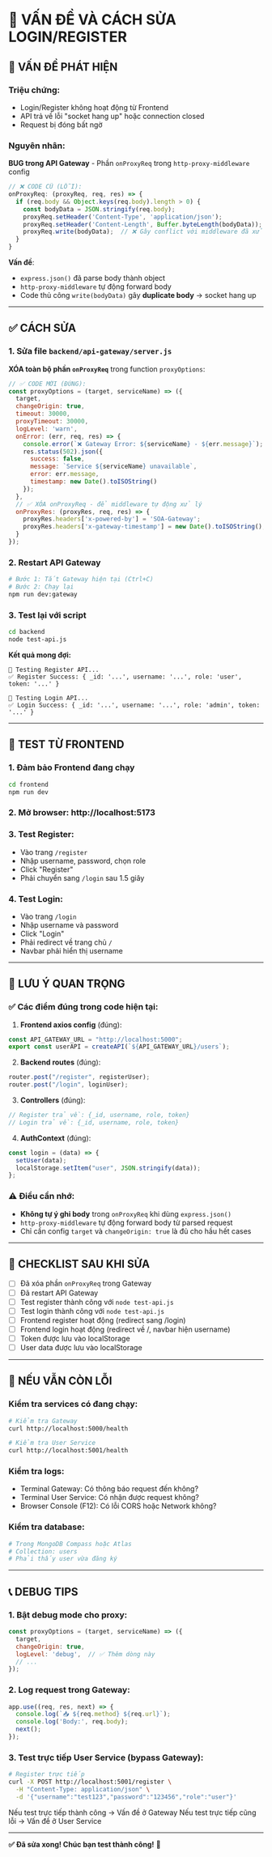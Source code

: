 # 🔧 VẤN ĐỀ VÀ CÁCH SỬA LOGIN/REGISTER

## 🔴 VẤN ĐỀ PHÁT HIỆN

### Triệu chứng:
- Login/Register không hoạt động từ Frontend
- API trả về lỗi "socket hang up" hoặc connection closed
- Request bị đóng bất ngờ

### Nguyên nhân:
**BUG trong API Gateway** - Phần `onProxyReq` trong `http-proxy-middleware` config

```javascript
// ❌ CODE CŨ (LỖI):
onProxyReq: (proxyReq, req, res) => {
  if (req.body && Object.keys(req.body).length > 0) {
    const bodyData = JSON.stringify(req.body);
    proxyReq.setHeader('Content-Type', 'application/json');
    proxyReq.setHeader('Content-Length', Buffer.byteLength(bodyData));
    proxyReq.write(bodyData);  // ❌ Gây conflict với middleware đã xử lý body
  }
}
```

**Vấn đề**: 
- `express.json()` đã parse body thành object
- `http-proxy-middleware` tự động forward body
- Code thủ công `write(bodyData)` gây **duplicate body** → socket hang up

---

## ✅ CÁCH SỬA

### 1. Sửa file `backend/api-gateway/server.js`

**XÓA toàn bộ phần `onProxyReq`** trong function `proxyOptions`:

```javascript
// ✅ CODE MỚI (ĐÚNG):
const proxyOptions = (target, serviceName) => ({
  target,
  changeOrigin: true,
  timeout: 30000,
  proxyTimeout: 30000,
  logLevel: 'warn',
  onError: (err, req, res) => {
    console.error(`❌ Gateway Error: ${serviceName} - ${err.message}`);
    res.status(502).json({ 
      success: false,
      message: `Service ${serviceName} unavailable`, 
      error: err.message,
      timestamp: new Date().toISOString()
    });
  },
  // ✅ XÓA onProxyReq - để middleware tự động xử lý
  onProxyRes: (proxyRes, req, res) => {
    proxyRes.headers['x-powered-by'] = 'SOA-Gateway';
    proxyRes.headers['x-gateway-timestamp'] = new Date().toISOString();
  }
});
```

### 2. Restart API Gateway

```bash
# Bước 1: Tắt Gateway hiện tại (Ctrl+C)
# Bước 2: Chạy lại
npm run dev:gateway
```

### 3. Test lại với script

```bash
cd backend
node test-api.js
```

**Kết quả mong đợi:**
```
🧪 Testing Register API...
✅ Register Success: { _id: '...', username: '...', role: 'user', token: '...' }

🧪 Testing Login API...
✅ Login Success: { _id: '...', username: '...', role: 'admin', token: '...' }
```

---

## 🧪 TEST TỪ FRONTEND

### 1. Đảm bảo Frontend đang chạy
```bash
cd frontend
npm run dev
```

### 2. Mở browser: http://localhost:5173

### 3. Test Register:
- Vào trang `/register`
- Nhập username, password, chọn role
- Click "Register"
- Phải chuyển sang `/login` sau 1.5 giây

### 4. Test Login:
- Vào trang `/login`
- Nhập username và password
- Click "Login"
- Phải redirect về trang chủ `/`
- Navbar phải hiển thị username

---

## 📝 LƯU Ý QUAN TRỌNG

### ✅ Các điểm đúng trong code hiện tại:

1. **Frontend axios config** (đúng):
```javascript
const API_GATEWAY_URL = "http://localhost:5000";
export const userAPI = createAPI(`${API_GATEWAY_URL}/users`);
```

2. **Backend routes** (đúng):
```javascript
router.post("/register", registerUser);
router.post("/login", loginUser);
```

3. **Controllers** (đúng):
```javascript
// Register trả về: {_id, username, role, token}
// Login trả về: {_id, username, role, token}
```

4. **AuthContext** (đúng):
```javascript
const login = (data) => {
  setUser(data);
  localStorage.setItem("user", JSON.stringify(data));
};
```

### ⚠️ Điều cần nhớ:

- **Không tự ý ghi body** trong `onProxyReq` khi dùng `express.json()`
- `http-proxy-middleware` tự động forward body từ parsed request
- Chỉ cần config `target` và `changeOrigin: true` là đủ cho hầu hết cases

---

## 🎯 CHECKLIST SAU KHI SỬA

- [ ] Đã xóa phần `onProxyReq` trong Gateway
- [ ] Đã restart API Gateway
- [ ] Test register thành công với `node test-api.js`
- [ ] Test login thành công với `node test-api.js`
- [ ] Frontend register hoạt động (redirect sang /login)
- [ ] Frontend login hoạt động (redirect về /, navbar hiện username)
- [ ] Token được lưu vào localStorage
- [ ] User data được lưu vào localStorage

---

## 🚀 NẾU VẪN CÒN LỖI

### Kiểm tra services có đang chạy:
```bash
# Kiểm tra Gateway
curl http://localhost:5000/health

# Kiểm tra User Service
curl http://localhost:5001/health
```

### Kiểm tra logs:
- Terminal Gateway: Có thông báo request đến không?
- Terminal User Service: Có nhận được request không?
- Browser Console (F12): Có lỗi CORS hoặc Network không?

### Kiểm tra database:
```bash
# Trong MongoDB Compass hoặc Atlas
# Collection: users
# Phải thấy user vừa đăng ký
```

---

## 📞 DEBUG TIPS

### 1. Bật debug mode cho proxy:
```javascript
const proxyOptions = (target, serviceName) => ({
  target,
  changeOrigin: true,
  logLevel: 'debug',  // ✅ Thêm dòng này
  // ...
});
```

### 2. Log request trong Gateway:
```javascript
app.use((req, res, next) => {
  console.log(`📥 ${req.method} ${req.url}`);
  console.log('Body:', req.body);
  next();
});
```

### 3. Test trực tiếp User Service (bypass Gateway):
```bash
# Register trực tiếp
curl -X POST http://localhost:5001/register \
  -H "Content-Type: application/json" \
  -d '{"username":"test123","password":"123456","role":"user"}'
```

Nếu test trực tiếp thành công → Vấn đề ở Gateway
Nếu test trực tiếp cũng lỗi → Vấn đề ở User Service

---

**✅ Đã sửa xong! Chúc bạn test thành công!** 🎉
